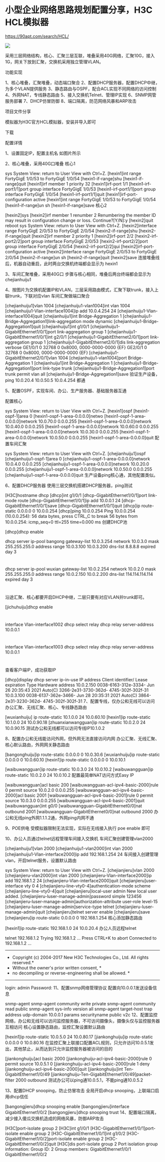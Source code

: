 # 小型企业网络思路规划配置分享，H3C HCL模拟器

https://90apt.com/search/HCL/

![](https://90apt.com/usr/uploads/2021/06/1617891069.png)

采用三层网络结构，核心、汇聚三层互联，堆叠采用40G网络，汇聚10G，接入1G，网关下放到汇聚，交换机采用独立管理VLAN。

功能实现

1、核心堆叠，汇聚堆叠，动态端口聚合
2、配置DHCP服务器，配置DHCP中继，为多个VLAN提供服务
3、静态路由与OSPF，配合ACL实现不同网络的访问控制
4、外网NAT，专线静态路由
5、接入交换机Telnet、管理IP实现
6、SNMP网管服务部署
7、DHCP仿冒防御
8、端口隔离，防范网络风暴和ARP攻击

项目文件分享

模拟器为H3C官方HCL模拟器，安装并导入即可

 下载

配置详情

1、设置固定IP，配置主机名
如图片所示

2、核心堆叠，采用40G口堆叠
核心1

<hexin1>sys
System View: return to User View with Ctrl+Z.
[hexin1]int range FortyGigE 1/0/53 to FortyGigE 1/0/54
[hexin1-if-range]shu
[hexin1-if-range]quit
[hexin1]irf member 1 priority 32
[hexin1]irf-port 1/1
[hexin1-irf-port1/1]port group interface FortyGigE 1/0/53
[hexin1-irf-port1/1]port group interface FortyGigE 1/0/54
[hexin1-irf-port1/1]quit
[hexin1]irf-port-configuration active
[hexin1]int range FortyGigE 1/0/53 to FortyGigE 1/0/54
[hexin1-if-range]un sh
[hexin1-if-range]save
核心2

[hexin2]sys
[hexin2]irf member 1 renumber 2
Renumbering the member ID may result in configuration change or loss. Continue?[Y/N]:y
[hexin2]quit
<hexin2>reboot
<hexin2>sys
System View: return to User View with Ctrl+Z.
[hexin2]interface range FortyGigE 2/0/53 to FortyGigE 2/0/54
[hexin2-if-range]shu
[hexin2-if-range]quit
[hexin2]irf member 2 priority 1
[hexin2]irf-port 2/2
[hexin2-irf-port2/2]port group interface FortyGigE 2/0/53
[hexin2-irf-port2/2]port group interface FortyGigE 2/0/54
[hexin2-irf-port2/2]qui
[hexin2]irf-port-configuration  active
[hexin2]interface range FortyGigE 2/0/53 to FortyGigE 2/0/54
[hexin2-if-range]un sh
[hexin2-if-range]quit
[hexin2]save
连接堆叠线后，机器自动重启，此时两台交换机终端都会显示为 hexin1

3、车间汇聚堆叠，采用40G口
步骤与核心相同，堆叠后两台终端都会显示为 chejianhuiju1

4、按图片为交换机配置IP和VLAN，三层采用路由模式，汇聚下联trunk，接入上联trunk，下联对应vlan
车间汇聚做端口聚合

[chejianhuiju1]vlan 1004
[chejianhuiju1-vlan1004]int vlan 1004
[chejianhuiju1-Vlan-interface1004]ip add 10.0.4.254 24
[chejianhuiju1-Vlan-interface1004]quit
[chejianhuiju1]int Bridge-Aggregation 1
[chejianhuiju1-Bridge-Aggregation1]link-aggregation mode dynamic
[chejianhuiju1-Bridge-Aggregation1]quit
[chejianhuiju1]int g1/0/1
[chejianhuiju1-GigabitEthernet1/0/1]port link-aggregation group 1
[chejianhuiju1-GigabitEthernet1/0/1]int g2/0/1
[chejianhuiju1-GigabitEthernet2/0/1]port link-aggregation group 1
[chejianhuiju1-GigabitEthernet2/0/1]dis link-aggregation verbose
  GE1/0/1             0       32768    0         0x8000, 0000-0000-0000 {EF}
  GE2/0/1             0       32768    0         0x8000, 0000-0000-0000 {EF}
[chejianhuiju1-GigabitEthernet2/0/1]vlan 1004
[chejianhuiju1-vlan1004]port Bridge-Aggregation 1
[chejianhuiju1]int Bridge-Aggregation 1
[chejianhuiju1-Bridge-Aggregation1]port link-type trunk
[chejianhuiju1-Bridge-Aggregation1]port trunk permit vlan all
[chejianhuiju1-Bridge-Aggregation1]save
验证生产设备，ping 10.0.20.4 10.0.50.5 10.0.4.254 都通

5、配置OSPF，实现车间、办公、生产服务器、基础服务器互通

配置核心

<hexin1>sys
System View: return to User View with Ctrl+Z.
[hexin1]ospf
[hexin1-ospf-1]area 0
[hexin1-ospf-1-area-0.0.0.0]netwo
[hexin1-ospf-1-area-0.0.0.0]network 10.0.70.0 0.0.0.255
[hexin1-ospf-1-area-0.0.0.0]network 10.0.40.0 0.0.0.255
[hexin1-ospf-1-area-0.0.0.0]network 10.0.60.0 0.0.0.255
[hexin1-ospf-1-area-0.0.0.0]network 10.0.30.0 0.0.0.255
[hexin1-ospf-1-area-0.0.0.0]network 10.0.50.0 0.0.0.255
[hexin1-ospf-1-area-0.0.0.0]quit
配置车间汇聚

<chejianhuiju1>sys
System View: return to User View with Ctrl+Z.
[chejianhuiju1]ospf
[chejianhuiju1-ospf-1]area 0
[chejianhuiju1-ospf-1-area-0.0.0.0]network 10.0.4.0 0.0.0.255
[chejianhuiju1-ospf-1-area-0.0.0.0]network 10.0.20.0 0.0.0.255
[chejianhuiju1-ospf-1-area-0.0.0.0]network 10.0.50.0 0.0.0.255
[chejianhuiju1-ospf-1-area-0.0.0.0]quit
生产设备ping核心通，其他配置类似。

6、配置DHCP服务器
使用三层交换机搭建DHCP服务器，ping测试

[H3C]hostname dhcp
[dhcp]int g1/0/1
[dhcp-GigabitEthernet1/0/1]port link-mode route
[dhcp-GigabitEthernet1/0/1]ip add 10.0.0.1 24
[dhcp-GigabitEthernet1/0/1]save
[dhcp-GigabitEthernet1/0/1]quit
[dhcp]ip route-static 0.0.0.0 0 10.0.0.254
[dhcp]ping 10.0.0.254
Ping 10.0.0.254 (10.0.0.254): 56 data bytes, press CTRL_C to break
56 bytes from 10.0.0.254: icmp_seq=0 ttl=255 time=0.000 ms
创建DHCP池

[dhcp]dhcp enable

dhcp server ip-pool bangong
 gateway-list 10.0.3.254
 network 10.0.3.0 mask 255.255.255.0
 address range 10.0.3.100 10.0.3.200
 dns-list 8.8.8.8
 expired day 3
#
dhcp server ip-pool wuxian
 gateway-list 10.0.2.254
 network 10.0.2.0 mask 255.255.255.0
 address range 10.0.2.150 10.0.2.200
 dns-list 114.114.114.114
 expired day 3
#
沿途汇聚、核心都要开启DHCP中继，二层只要有对应VLAN并trunk即可。

[jichuhuiju]dhcp enable
#
interface Vlan-interface1002
 dhcp select relay
 dhcp relay server-address 10.0.0.1
#
interface Vlan-interface1003
 dhcp select relay
 dhcp relay server-address 10.0.0.1
#
查看客户端IP，成功获取IP

[dhcp]display dhcp server ip-in-use
IP address       Client identifier/    Lease expiration      Type
                 Hardware address
10.0.2.150       0038-6163-312e-3334-  Jun 26 20:35:43 2021  Auto(C)
                 3266-2e31-3730-362d-
                 4745-302f-302f-31
10.0.3.100       0038-6137-362e-3466-  Jun 28 20:35:31 2021  Auto(C)
                 3864-2e31-3230-362d-
                 4745-302f-302f-31
7、配置专线，仅办公和无线可以访问
办公汇聚、无线汇聚、核心、专线静态路由

[wuxianhuiju] ip route-static 10.1.0.0 24 10.0.60.10
[hexin1]ip route-static 10.1.0.0 24 10.0.90.18
[zhuanxianwangguan]ip route-static 10.0.2.0 24 10.0.90.15
测试办公和无线都可以访问专线IP10.1.0.2

8、配置办公和无线能访问外网，但外网无法直接访问内网
办公汇聚、无线汇聚、核心默认路由，外网网关静态路由

[bangonghuiju]ip route-static 0.0.0.0 0 10.0.30.6
[wuxianhuiju]ip route-static 0.0.0.0 0 10.0.60.10
[hexin1]ip route-static 0.0.0.0 0 10.0.10.1

[waibuwangguan]ip route-static 10.0.3.0 24 10.0.10.2
[waibuwangguan]ip route-static 10.0.2.0 24 10.0.10.2
配置最简单NAT访问方式Easy IP

[waibuwangguan]acl basic 200
[waibuwangguan-acl-ipv4-basic-2000]rule 0 permit source 10.0.2.0 0.0.0.255
[waibuwangguan-acl-ipv4-basic-2000]acl basic 2001
[waibuwangguan-acl-ipv4-basic-2001]rule 0 permit source 10.0.3.0 0.0.0.255
[waibuwangguan-acl-ipv4-basic-2001]quit
[waibuwangguan]int g0/0
[waibuwangguan-GigabitEthernet0/0]nat outbound 2001
[waibuwangguan-GigabitEthernet0/0]nat outbound 2000
办公和无线ping外网1.1.1.2通，外网ping内网不通

9、POE供电
受模拟器限制无法实现，实际在无线接入执行 poe enable 即可

10、办公人员通过telnet远程管理车间接入交换机
车间汇聚创建管理vlan2000

[chejianhuiju1]vlan 2000
[chejianhuiju1-vlan2000]int vlan 2000
[chejianhuiju1-Vlan-interface2000]ip add 192.168.1.254 24
车间接入创建管理vlan，开启telnet服务，设置默认路由

<chejianjieru>sys
System View: return to User View with Ctrl+Z.
[chejianjieru]vlan 2000
[chejianjieru-vlan2000]int vlan 2000
[chejianjieru-Vlan-interface2000]ip add 192.168.1.2 24
[chejianjieru-Vlan-interface2000]quit
[chejianjieru]user-interface vty 0 4
[chejianjieru-line-vty0-4]authentication-mode scheme
[chejianjieru-line-vty0-4]quit
[chejianjieru]local-user admin
New local user added.
[chejianjieru-luser-manage-admin]password simple 123456
[chejianjieru-luser-manage-admin]authorization-attribute user-role level-15
[chejianjieru-luser-manage-admin]service-type telnet
[chejianjieru-luser-manage-admin]quit
[chejianjieru]telnet server enable
[chejianjieru]save
[chejianjieru]ip route-static 0.0.0.0 0 192.168.1.254
核心添加静态路由

[hexin1]ip route-static 192.168.1.0 24 10.0.20.4
办公人员远程telnet

<bangonghuiju>telnet 192.168.1.2
Trying 192.168.1.2 ...
Press CTRL+K to abort
Connected to 192.168.1.2 ...

******************************************************************************
* Copyright (c) 2004-2017 New H3C Technologies Co., Ltd. All rights reserved.*
* Without the owner's prior written consent,                                 *
* no decompiling or reverse-engineering shall be allowed.                    *
******************************************************************************

login: admin
Password:
<chejianjieru>
11、配置snmp网络管理协议
配置向10.0.0.1发送设备信息

snmp-agent
snmp-agent community write private
snmp-agent community read public
snmp-agent sys-info version all
snmp-agent target-host trap address udp-domain 10.0.0.1 params securityname public v2c
12、配置监控网络，办公和无线可以访问监控服务器，不可访问摄像头，摄像头仅与监控服务器互相访问
核心设置静态路由，监控汇聚设置默认路由

[hexin1]ip route-static 10.0.5.0 24 10.0.80.17
[jiankonghuiju]ip route-static 0.0.0.0 0 10.0.80.16
在监控汇聚上联接口配置ACL规则，只允许访问10.0.5.1发出，其他禁止，从而达到只允许监控服务器被访问的目的

[jiankonghuiju]acl basic 2000
[jiankonghuiju-acl-ipv4-basic-2000]rule 0 permit source 10.0.5.1 0
[jiankonghuiju-acl-ipv4-basic-2000]rule 1 deny
[jiankonghuiju-acl-ipv4-basic-2000]quit
[jiankonghuiju]int Ten-GigabitEthernet1/0/49
[jiankonghuiju-Ten-GigabitEthernet1/0/49]packet-filter 2000 outbound
测试办公可以ping通10.0.5.1，不能ping通10.0.5.2

13、配置DHCP snooping，防止仿冒攻击
全局开启dhcp snooping，上联端口启用dhcp信任

[bangongjieru]dhcp snooping enable
[bangongjieru]interface GigabitEthernet1/0/2
[bangongjieru]dhcp snooping trust
14、配置端口隔离，减少接入傻瓜交换机造成的网络风暴，防御ARP攻击

[H3C]port-isolate group 2
[H3C]int g1/0/1
[H3C-GigabitEthernet1/0/1]port-isolate enable group 2
[H3C-GigabitEthernet1/0/1]int g1/0/2
[H3C-GigabitEthernet1/0/2]port-isolate enable group 2
[H3C-GigabitEthernet1/0/2]quit
[H3C]dis port-isolate group 2
Port isolation group information:
Group ID: 2
Group members:
GigabitEthernet1/0/1          GigabitEthernet1/0/2
